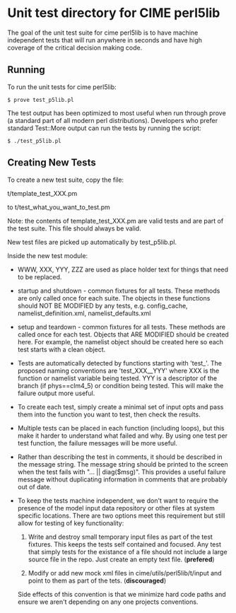 Unit test directory for CIME perl5lib
=====================================

The goal of the unit test suite for cime perl5lib is to have machine
independent tests that will run anywhere in seconds and have high
coverage of the critical decision making code.

Running
-------

To run the unit tests for cime perl5lib:

    $ prove test_p5lib.pl

The test output has been optimized to most useful when run through
prove (a standard part of all modern perl distributions). Developers
who prefer standard Test::More output can run the tests by running the
script:

    $ ./test_p5lib.pl


Creating New Tests
------------------

To create a new test suite, copy the file:

t/template_test_XXX.pm

to t/test_what_you_want_to_test.pm

Note: the contents of template_test_XXX.pm are valid tests and are
part of the test suite. This file should always be valid.

New test files are picked up automatically by test_p5lib.pl.

Inside the new test module:

* WWW, XXX, YYY, ZZZ are used as place holder text for things that
  need to be replaced.

* startup and shutdown - common fixtures for all tests. These methods
  are only called once for each suite. The objects in these functions
  should NOT BE MODIFIED by any tests, e.g. config_cache,
  namelist_definition.xml, namelist_defaults.xml

* setup and teardown - common fixtures for all tests. These methods
  are called once for each test. Objects that ARE MODIFIED should be
  created here. For example, the namelist object should be created
  here so each test starts with a clean object.

* Tests are automatically detected by functions starting with
  'test_'. The proposed naming conventions are 'test_XXX__YYY' where
  XXX is the function or namelist variable being tested. YYY is a
  descriptor of the branch (if phys==clm4_5) or condition being
  tested. This will make the failure output more useful.

* To create each test, simply create a minimal set of input opts and
  pass them into the function you want to test, then check the
  results.

* Multiple tests can be placed in each function (including loops), but
  this make it harder to understand what failed and why. By using one
  test per test function, the failure messages will be more useful.

* Rather than describing the test in comments, it should be described
  in the message string. The message string should be printed to the
  screen when the test fails with "... || diag($msg)". This provides a
  useful failure message without duplicating information in comments
  that are probably out of date.

* To keep the tests machine independent, we don't want to require the
  presence of the model input data repository or other files at system
  specific locations. There are two options meet this requirement but
  still allow for testing of key functionality:

  1. Write and destroy small temporary input files as part of the test
  fixtures. This keeps the tests self contained and focused. Any test
  that simply tests for the existance of a file should not include a
  large source file in the repo. Just create an empty text
  file. (**prefered**)

  2. Modify or add new mock xml files in cime/utils/perl5lib/t/input
  and point to them as part of the tets. (**discouraged**)

  Side effects of this convention is that we minimize hard code paths
  and ensure we aren't depending on any one projects conventions.

